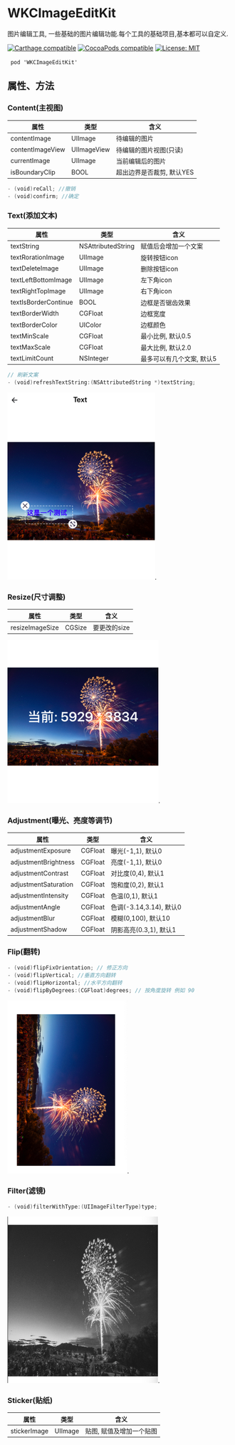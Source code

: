 # WKCImageEditKit

图片编辑工具, 一些基础的图片编辑功能.每个工具的基础项目,基本都可以自定义.

[![Carthage compatible](https://img.shields.io/badge/Carthage-compatible-4BC51D.svg?style=flat)](https://github.com/Carthage/Carthage#adding-frameworks-to-an-application) [![CocoaPods compatible](https://img.shields.io/cocoapods/v/WKCImageEditKit.svg?style=flat)](https://cocoapods.org/pods/WKCImageEditKit) [![License: MIT](https://img.shields.io/cocoapods/l/WKCImageEditKit.svg?style=flat)](http://opensource.org/licenses/MIT)

` pod 'WKCImageEditKit'`

## 属性、方法

### Content(主视图)

属性 | 类型 | 含义 
------------- | ------------- | -------------
contentImage | UIImage | 待编辑的图片
contentImageView | UIImageView | 待编辑的图片视图(只读)
currentImage | UIImage | 当前编辑后的图片
isBoundaryClip | BOOL | 超出边界是否裁剪, 默认YES

```swift
- (void)reCall; //撤销
- (void)confirm; //确定
```


### Text(添加文本)

属性 | 类型 | 含义 
------------- | ------------- | -------------
textString | NSAttributedString | 赋值后会增加一个文案
textRorationImage | UIImage | 旋转按钮icon
textDeleteImage | UIImage | 删除按钮icon
textLeftBottomImage | UIImage | 左下角icon
textRightTopImage |  UIImage | 右下角icon
textIsBorderContinue | BOOL | 边框是否锯齿效果
textBorderWidth | CGFloat | 边框宽度
textBorderColor | UIColor | 边框颜色
textMinScale | CGFloat | 最小比例, 默认0.5
textMaxScale | CGFloat | 最大比例, 默认2.0
textLimitCount | NSInteger | 最多可以有几个文案, 默认5

```swift
// 刷新文案
- (void)refreshTextString:(NSAttributedString *)textString;
```

 ![Alt text](https://github.com/WKCLoveYang/WKCImageEditKit/raw/master/screenShort/text.png).
 
 
 ### Resize(尺寸调整)
 
 属性 | 类型 | 含义 
 ------------- | ------------- | -------------
 resizeImageSize | CGSize | 要更改的size
 
  ![Alt text](https://github.com/WKCLoveYang/WKCImageEditKit/raw/master/screenShort/resize.png).
  
  ### Adjustment(曝光、亮度等调节)
  
  属性 | 类型 | 含义 
  ------------- | ------------- | -------------
  adjustmentExposure | CGFloat | 曝光(-1,1), 默认0
  adjustmentBrightness | CGFloat | 亮度(-1,1), 默认0
  adjustmentContrast | CGFloat | 对比度(0,4), 默认1
  adjustmentSaturation | CGFloat | 饱和度(0,2), 默认1
  adjustmentIntensity | CGFloat | 色温(0,1), 默认1
  adjustmentAngle | CGFloat | 色调(-3.14,3.14), 默认0
  adjustmentBlur | CGFloat | 模糊(0,100), 默认10
  adjustmentShadow | CGFloat | 阴影高亮(0.3,1), 默认1
  
  ### Flip(翻转)
  
  ```swift
  - (void)flipFixOrientation; // 修正方向
  - (void)flipVertical; //垂直方向翻转
  - (void)flipHorizontal; //水平方向翻转
  - (void)flipByDegrees:(CGFloat)degrees; // 按角度旋转 例如 90
```

  ![Alt text](https://github.com/WKCLoveYang/WKCImageEditKit/raw/master/screenShort/flip.png).
  
  ### Filter(滤镜)
  
  ```swift
  - (void)filterWithType:(UIImageFilterType)type;
``` 
  ![Alt text](https://github.com/WKCLoveYang/WKCImageEditKit/raw/master/screenShort/filter.png).
  
  
  ### Sticker(贴纸)
  
  属性 | 类型 | 含义 
  ------------- | ------------- | -------------
  stickerImage | UIImage | 贴图, 赋值及增加一个贴图
  
  
  
  
  
  
  
  
   
